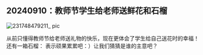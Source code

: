 ## 20240910：教师节学生给老师送鲜花和石榴

![231748479211_ pic](https://github.com/user-attachments/assets/dca23cfc-4e78-4be1-a927-3bd73a310045)

从前只懂得教师节给老师送礼物的快乐，现在更体会了学生给自己送花时的幸福！还有一箱石榴： 表示硕果累累吧：）让我们猜猜是谁的主意吧？
